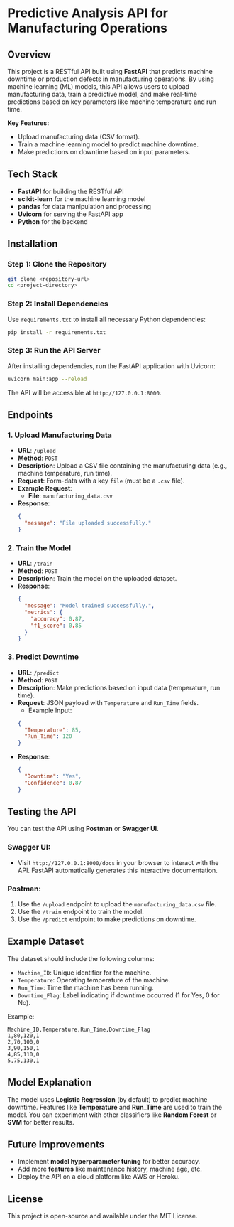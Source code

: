 
# **Predictive Analysis API for Manufacturing Operations**

## Overview
This project is a RESTful API built using **FastAPI** that predicts machine downtime or production defects in manufacturing operations. By using machine learning (ML) models, this API allows users to upload manufacturing data, train a predictive model, and make real-time predictions based on key parameters like machine temperature and run time.

**Key Features:**
- Upload manufacturing data (CSV format).
- Train a machine learning model to predict machine downtime.
- Make predictions on downtime based on input parameters.

## Tech Stack
- **FastAPI** for building the RESTful API
- **scikit-learn** for the machine learning model
- **pandas** for data manipulation and processing
- **Uvicorn** for serving the FastAPI app
- **Python** for the backend

## Installation

### Step 1: Clone the Repository
```bash
git clone <repository-url>
cd <project-directory>
```

### Step 2: Install Dependencies
Use `requirements.txt` to install all necessary Python dependencies:
```bash
pip install -r requirements.txt
```

### Step 3: Run the API Server
After installing dependencies, run the FastAPI application with Uvicorn:
```bash
uvicorn main:app --reload
```
The API will be accessible at `http://127.0.0.1:8000`.

## Endpoints

### 1. **Upload Manufacturing Data**
- **URL**: `/upload`
- **Method**: `POST`
- **Description**: Upload a CSV file containing the manufacturing data (e.g., machine temperature, run time).
- **Request**: Form-data with a key `file` (must be a `.csv` file).
- **Example Request**:
  - **File**: `manufacturing_data.csv`
- **Response**:
  ```json
  {
    "message": "File uploaded successfully."
  }
  ```

### 2. **Train the Model**
- **URL**: `/train`
- **Method**: `POST`
- **Description**: Train the model on the uploaded dataset.
- **Response**:
  ```json
  {
    "message": "Model trained successfully.",
    "metrics": {
      "accuracy": 0.87,
      "f1_score": 0.85
    }
  }
  ```

### 3. **Predict Downtime**
- **URL**: `/predict`
- **Method**: `POST`
- **Description**: Make predictions based on input data (temperature, run time).
- **Request**: JSON payload with `Temperature` and `Run_Time` fields.
  - Example Input:
  ```json
  {
    "Temperature": 85,
    "Run_Time": 120
  }
  ```
- **Response**:
  ```json
  {
    "Downtime": "Yes",
    "Confidence": 0.87
  }
  ```

## Testing the API
You can test the API using **Postman** or **Swagger UI**.

### Swagger UI:
- Visit `http://127.0.0.1:8000/docs` in your browser to interact with the API. FastAPI automatically generates this interactive documentation.

### Postman:
1. Use the `/upload` endpoint to upload the `manufacturing_data.csv` file.
2. Use the `/train` endpoint to train the model.
3. Use the `/predict` endpoint to make predictions on downtime.

## Example Dataset

The dataset should include the following columns:
- `Machine_ID`: Unique identifier for the machine.
- `Temperature`: Operating temperature of the machine.
- `Run_Time`: Time the machine has been running.
- `Downtime_Flag`: Label indicating if downtime occurred (1 for Yes, 0 for No).

Example:
```csv
Machine_ID,Temperature,Run_Time,Downtime_Flag
1,80,120,1
2,70,100,0
3,90,150,1
4,85,110,0
5,75,130,1
```

## Model Explanation
The model uses **Logistic Regression** (by default) to predict machine downtime. Features like **Temperature** and **Run_Time** are used to train the model. You can experiment with other classifiers like **Random Forest** or **SVM** for better results.

## Future Improvements
- Implement **model hyperparameter tuning** for better accuracy.
- Add more **features** like maintenance history, machine age, etc.
- Deploy the API on a cloud platform like AWS or Heroku.

## License
This project is open-source and available under the MIT License.
